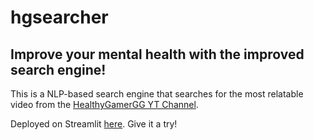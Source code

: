# hgsearcher

## Improve your mental health with the improved search engine!

This is a NLP-based search engine that searches for the most relatable video from the [HealthyGamerGG YT Channel](https://www.youtube.com/c/HealthyGamerGG).

Deployed on Streamlit [here](https://share.streamlit.io/k-paks/hgse/main/main.py). Give it a try!
